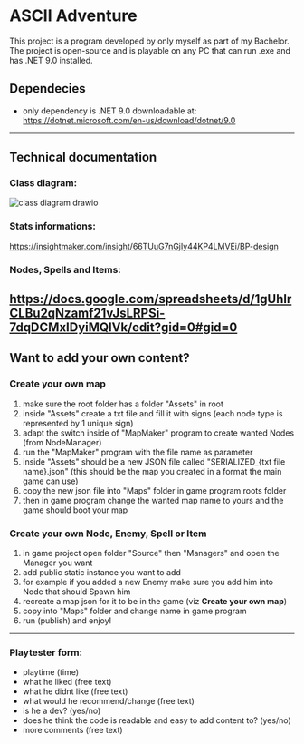 # ASCII Adventure
This project is a program developed by only myself as part of my Bachelor. The project is open-source and is playable on any PC that can run .exe and has .NET 9.0 installed.

## Dependecies
- only dependency is .NET 9.0 downloadable at: https://dotnet.microsoft.com/en-us/download/dotnet/9.0
---
## Technical documentation

### Class diagram:
![class diagram drawio](https://github.com/user-attachments/assets/7587ffa3-1dcc-474d-b87b-1bcc50430753)

### Stats informations:
https://insightmaker.com/insight/66TUuG7nGjIy44KP4LMVEi/BP-design

### Nodes, Spells and Items:
https://docs.google.com/spreadsheets/d/1gUhlrCLBu2qNzamf21vJsLRPSi-7dqDCMxIDyiMQlVk/edit?gid=0#gid=0
---
## Want to add your own content?

### Create your own map
1. make sure the root folder has a folder "Assets" in root
2. inside "Assets" create a txt file and fill it with signs (each node type is represented by 1 unique sign)
3. adapt the switch inside of "MapMaker" program to create wanted Nodes (from NodeManager)
4. run the "MapMaker" program with the file name as parameter
5. inside "Assets" should be a new JSON file called "SERIALIZED_{txt file name}.json" (this should be the map you created in a format the main game can use)
6. copy the new json file into "Maps" folder in game program roots folder
7. then in game program change the wanted map name to yours and the game should boot your map

### Create your own Node, Enemy, Spell or Item
1. in game project open folder "Source" then "Managers" and open the Manager you want
2. add public static instance you want to add
3. for example if you added a new Enemy make sure you add him into Node that should Spawn him
4. recreate a map json for it to be in the game (viz **Create your own map**)
5. copy into "Maps" folder and change name in game program
6. run (publish) and enjoy!
---
### Playtester form:
- playtime (time)
- what he liked (free text)
- what he didnt like (free text)
- what would he recommend/change (free text)
- is he a dev? (yes/no)
- does he think the code is readable and easy to add content to? (yes/no)
- more comments (free text)
